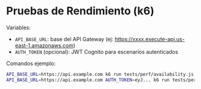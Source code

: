 # Pruebas de Rendimiento (k6)

Variables:
- `API_BASE_URL`: base del API Gateway (ej: https://xxxx.execute-api.us-east-1.amazonaws.com)
- `AUTH_TOKEN` (opcional): JWT Cognito para escenarios autenticados

Comandos ejemplo:
```bash
API_BASE_URL=https://api.example.com k6 run tests/perf/availability.js
API_BASE_URL=https://api.example.com AUTH_TOKEN=eyJ... k6 run tests/perf/booking.js
```


